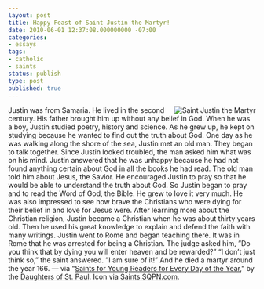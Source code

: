 ```yaml
---
layout: post
title: Happy Feast of Saint Justin the Martyr!
date: 2010-06-01 12:37:08.000000000 -07:00
categories:
- essays
tags:
- catholic
- saints
status: publish
type: post
published: true
---
```

<img src="/assets/saintj29.jpg" alt="Saint Justin the Martyr" style="float: right; padding-left: 1em;" /> Justin was from Samaria. He lived in the second century. His father brought him up without any belief in God. When he was a boy, Justin studied poetry, history and science. As he grew up, he kept on studying because he wanted to find out the truth about God. One day as he was walking along the shore of the sea, Justin met an old man. They began to talk together. Since Justin looked troubled, the man asked him what was on his mind. Justin answered that he was unhappy because he had not found anything certain about God in all the books he had read. The old man told him about Jesus, the Savior. He encouraged Justin to pray so that he would be able to understand the truth about God. So Justin began to pray and to read the Word of God, the Bible. He grew to love it very much. He was also impressed to see how brave the Christians who were dying for their belief in and love for Jesus were. After learning more about the Christian religion, Justin became a Christian when he was about thirty years old. Then he used his great knowledge to explain and defend the faith with many writings. Justin went to Rome and began teaching there. It was in Rome that he was arrested for being a Christian. The judge asked him, ”Do you think that by dying you will enter heaven and be rewarded?” “I don’t just think so,” the saint answered. ”I am sure of it!” And he died a martyr around the year 166.
&mdash; via "[Saints for Young Readers for Every Day of the Year](http://jclubcatholic.org/stories/saints_june.php#1)," by the [Daughters of St. Paul](http://www.daughtersofstpaul.com/). Icon via [Saints.SQPN.com](http://saints.sqpn.com/saint-justin-martyr/).

